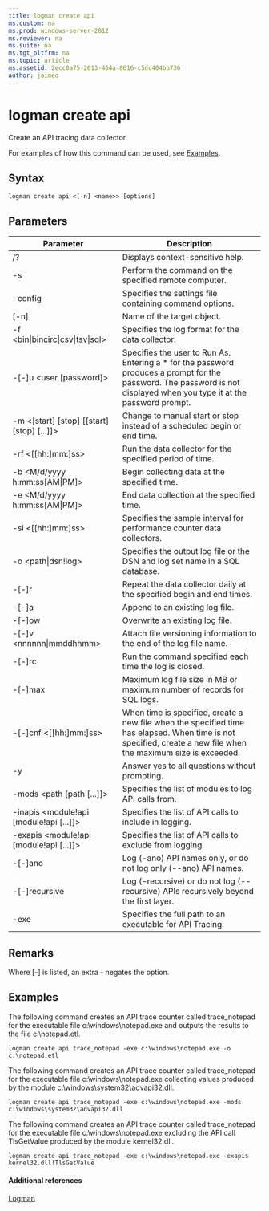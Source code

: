 ```yaml
---
title: logman create api
ms.custom: na
ms.prod: windows-server-2012
ms.reviewer: na
ms.suite: na
ms.tgt_pltfrm: na
ms.topic: article
ms.assetid: 2ecc0a75-2613-464a-8616-c5dc404bb736
author: jaimeo
---
```

# logman create api
Create an API tracing data collector.  
  
For examples of how this command can be used, see [Examples](#BKMK_examples).  
  
## Syntax  
  
```  
logman create api <[-n] <name>> [options]  
```  
  
## Parameters  
  
|Parameter|Description|  
|-------------|---------------|  
|\/?|Displays context\-sensitive help.|  
|\-s <computer name>|Perform the command on the specified remote computer.|  
|\-config <value>|Specifies the settings file containing command options.|  
|\[\-n\] <name>|Name of the target object.|  
|\-f <bin&#124;bincirc&#124;csv&#124;tsv&#124;sql>|Specifies the log format for the data collector.|  
|\-\[\-\]u <user \[password\]>|Specifies the user to Run As. Entering a \* for the password produces a prompt for the password. The password is not displayed when you type it at the password prompt.|  
|\-m <\[start\] \[stop\] \[\[start\] \[stop\] \[...\]\]>|Change to manual start or stop instead of a scheduled begin or end time.|  
|\-rf <\[\[hh:\]mm:\]ss>|Run the data collector for the specified period of time.|  
|\-b <M\/d\/yyyy h:mm:ss\[AM&#124;PM\]>|Begin collecting data at the specified time.|  
|\-e <M\/d\/yyyy h:mm:ss\[AM&#124;PM\]>|End data collection at the specified time.|  
|\-si <\[\[hh:\]mm:\]ss>|Specifies the sample interval for performance counter data collectors.|  
|\-o <path&#124;dsn\!log>|Specifies the output log file or the DSN and log set name in a SQL database.|  
|\-\[\-\]r|Repeat the data collector daily at the specified begin and end times.|  
|\-\[\-\]a|Append to an existing log file.|  
|\-\[\-\]ow|Overwrite an existing log file.|  
|\-\[\-\]v <nnnnnn&#124;mmddhhmm>|Attach file versioning information to the end of the log file name.|  
|\-\[\-\]rc <task>|Run the command specified each time the log is closed.|  
|\-\[\-\]max <value>|Maximum log file size in MB or maximum number of records for SQL logs.|  
|\-\[\-\]cnf <\[\[hh:\]mm:\]ss>|When time is specified, create a new file when the specified time has elapsed. When time is not specified, create a new file when the maximum size is exceeded.|  
|\-y|Answer yes to all questions without prompting.|  
|\-mods <path \[path \[...\]\]>|Specifies the list of modules to log API calls from.|  
|\-inapis <module\!api \[module\!api \[...\]\]>|Specifies the list of API calls to include in logging.|  
|\-exapis <module\!api \[module\!api \[...\]\]>|Specifies the list of API calls to exclude from logging.|  
|\-\[\-\]ano|Log \(\-ano\) API names only, or do not log only \(\-\-ano\) API names.|  
|\-\[\-\]recursive|Log \(\-recursive\) or do not log \(\-\-recursive\) APIs recursively beyond the first layer.|  
|\-exe <value>|Specifies the full path to an executable for API Tracing.|  
  
## Remarks  
Where \[\-\] is listed, an extra \- negates the option.  
  
## <a name="BKMK_examples"></a>Examples  
The following command creates an API trace counter called trace\_notepad for the executable file c:\\windows\\notepad.exe and outputs the results to the file c:\\notepad.etl.  
  
```  
logman create api trace_notepad -exe c:\windows\notepad.exe -o c:\notepad.etl  
```  
  
The following command creates an API trace counter called trace\_notepad for the executable file c:\\windows\\notepad.exe collecting values produced by the module c:\\windows\\system32\\advapi32.dll.  
  
```  
logman create api trace_notepad -exe c:\windows\notepad.exe -mods c:\windows\system32\advapi32.dll  
```  
  
The following command creates an API trace counter called trace\_notepad for the executable file c:\\windows\\notepad.exe excluding the API call TlsGetValue produced by the module kernel32.dll.  
  
```  
logman create api trace_notepad -exe c:\windows\notepad.exe -exapis kernel32.dll!TlsGetValue  
```  
  
#### Additional references  
[Logman](Logman.md)  
  

